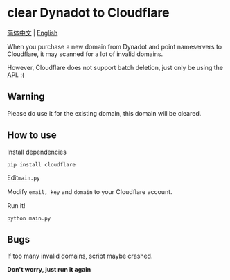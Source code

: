 # clear Dynadot to Cloudflare
[简体中文](README-zh.md) | [English](README.md)

When you purchase a new domain from Dynadot and point nameservers to Cloudflare, it may scanned for a lot of invalid domains.

However, Cloudflare does not support batch deletion, just only be using the API. :(

## Warning

Please do use it for the existing domain, this domain will be cleared.

## How to use
Install dependencies
```shell
pip install cloudflare
```

Edit`main.py`

Modify `email`，`key` and `domain` to your Cloudflare account.

Run it!
```shell
python main.py
```

## Bugs
If too many invalid domains, script maybe crashed. 

**Don't worry, just run it again**